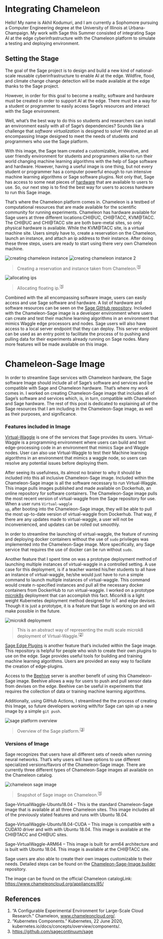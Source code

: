 # Integrating Chameleon

Hello! My name is Akhil Kodumuri, and I am currently a Sophomore pursuing a Computer Engineering degree at the University of Illinois at Urbana-Champaign. My work with Sage this Summer consisted of integrating Sage AI at the edge cyberinfrastructure with the Chameleon platform to simulate a testing and deploying environment.

## Setting the Stage

The goal of the Sage project is to design and build a new kind of national-scale reusable cyberinfrastructure to enable AI at the edge. Wildfire, flood, and climate change change detection will be made available at the edge thanks to the Sage project.

However, in order for this goal to become a reality, software and hardware must be created in order to support AI at the edge. There must be a way for a student or programmer to easily access Sage’s resources and interact with the Sage environment.

Well, what’s the best way to do this so students and researchers can install an environment easily with all of Sage’s dependencies? Sounds like a challenge that <em>software virtualization </em>is designed to solve! We created an all encompassing Image designed to meet the needs of students and programmers who use the Sage platform.

With this image, the Sage team created a customizable, innovative, and user friendly environment for students and programmers alike to run their world changing machine learning algorithms with the help of Sage software and hardware. However, having a useful image is one thing, but not every student or programmer has a computer powerful enough to run intensive machine learning algorithms or Sage software plugins. Not only that, Sage has access to some neat pieces of <a href="https://github.com/sagecontinuum/sage/blob/master/architecture_overview.md">hardware</a> that are available to users to use. So, our next step is to find the best way for users to access hardware to run this Sage image.

That’s where the Chameleon platform comes in. Chameleon is a testbed of computational resources that are made available for the scientific community for running experiments. Chameleon has hardware available for Sage users at three different locations:CHI@UC, CHI@TACC, KVM@TACC. The CHI@UC and CHI@TACC site are both bare-metal sites, so only physical hardware is available. While the KVM@TACC site, is a virtual machine site. Users simply have to, create a reservation on the Chameleon, launch an instance, and attach an ip address to their instance. After doing these three steps, users are ready to start using there very own Chameleon machine.


![creating chameleon instance](../imgs/integrating-chameleon-1.png)
![creating chameleon instance 2](../imgs/integrating-chameleon-2.png)
> Creating a reservation and instance taken from Chameleon.<sup>[[1](#references)]</sup>

![allocating ips](../imgs/integrating-chameleon-3.png)
> Allocating floating ip.<sup>[[1](#references)]</sup>


Combined with the all encompassing software image, users can easily access and use Sage software and hardware. A list of hardware and software resources can be seen on the <a href="https://github.com/sagecontinuum/sage/blob/master/architecture_overview.md" target="_blank" rel="noreferrer noopener">Sage GitHub repository</a>.  Included with the Chameleon-Sage image is a developer environment where users can create and test their machine learning algorithms in an environment that mimics Waggle edge processors and nodes. Sage users will also have access to a local server endpoint that they can deploy. This server endpoint can be used as an entry point to facilitate the process of to pushing and pulling data for their experiments already running on Sage nodes. Many more features will be made available on this image.


# Chameleon-Sage Image

In order to streamline Sage services with Chameleon hardware, the Sage software Image should include all of Sage’s software and services and be compatible with Sage and Chameleon hardware. That’s where my work comes in. I worked on creating Chameleon-Sage image that includes all of Sage’s software and services which, is, in turn, compatible with Chameleon and Sage hardware. The rest of this post is dedicated to explaining all of the Sage resources that I am including in the Chameleon-Sage image, as well as their purposes, and significance.

### Features included in Image

<a href="https://github.com/waggle-sensor/waggle-node">Virtual-Waggle</a> is one of the services that Sage provides its users. Virtual-Waggle is a programming environment where users can build and test edge-processing code in an environment that mimics Sage and Waggle nodes. User can also use Virtual-Waggle to test their Machine learning algorithms in an environment that mimics a waggle node, so users can resolve any potential issues before deploying them.

After seeing its usefulness, its almost no brainer to why it should be included into this all inclusive Chameleon-Sage image. Included within the Chameleon-Sage image is all the software necessary to run Virtual-Waggle. This image pulls images published and made available on Dockerhub, an online repository for software containers. The Chameleon-Sage image pulls the most recent version of virtual-waggle from the Sage repository for use. When a user runs <code>Virtual-waggle up</code>, after booting into the Chameleon-Sage image, they will be able to pull the most up-to-date version of virtual-waggle from Dockerhub. That way, if there are any updates made to virtual-waggle, a user will not be inconvenienced, and updates can be rolled out smoothly.

In order to streamline the launching of virtual-waggle, the feature of running and deploying docker containers without the use of <code>sudo</code> privileges was implemented into the Chameleon-Sage image. More specifically, any Sage service that requires the use of docker can be run without <code>sudo</code>.

Another feature that I spent time on was a prototype deployment method of launching multiple instances of virtual-waggle in a controlled setting. A use case for this deployment, is if a teacher wanted his/her students to all have an instance of virtual-waggle, he/she would just have to run a simple command to launch multiple instances of virtual-waggle. This command would create n-specified instances and pull all the necessary docker containers from DockerHub to run virtual-waggle. I worked on a prototype [microk8s](https://microk8s.io) deployment that can accomplish this fact. Micork8 is a light weight Kubernetes deployment method designed for IoT and edge devises. Though it is just a prototype, it is a feature that Sage is working on and will make possible in the future.

![microk8 deployment](../imgs/integrating-chameleon-4.png)
> This is an abstract way of representing the multi scale microk8 deployment of Virtual-Waggle.<sup>[[2](#references)]</sup>

<a href="https://github.com/waggle-sensor/edge-plugins">Sage Edge Plugins</a> is another feature that’s included within the Sage image. This repository is helpful for people who wish to create their own plugins to use on the edge. Sage provides useful tools for building and training machine learning algorithms. Users are provided an easy way to faciliate the creation of edge-plugins.

Access to the <a href="https://github.com/waggle-sensor/beehive-server">Beehive</a> server is another benefit of using this Chameleon-Sage image. Beehive allows a way for users to push and pull sensor data from devises on the edge. Beehive can be useful in experiments that requires the collection of data or training machine learning algorithms.

Additionally, using GitHub Actions, I streamlined the the process of creating this Image, so future developers working with/for Sage can spin up a new image by a simple <code>git push</code>.

![sage platform overview](../imgs/integrating-chameleon-5.png)
> Overview of the Sage platform.<sup>[[3](#references)]</sup>

### Versions of Image

Sage recognizes that users have all different sets of needs when running neural networks. That’s why users will have options to use different specialized versions/flavors of the Chameleon-Sage image. There are currently three different types of Chameleon-Sage images all available on the Chameleon catalog.

![chameleon sage image](../imgs/integrating-chameleon-6.png)
> Snapshot of Sage image on Chameleon.<sup>[[1](#references)]</sup>

Sage-VirtualWaggle-Ubuntu18.04 – This is the standard Chameleon-Sage image that is available at all three Chameleon sites. This image includes all of the previously stated features and runs with Ubuntu 18.04.

Sage-VirtualWaggle-Ubuntu18.04-CUDA – This image is compatible with a CUDA10 driver and with with Ubuntu 18.04. This image is available at the CHI@TACC and CHI@UC sites.

Sage-VirtualWaggle-ARM64 – This image is built for arm64 architecture and is built with Ubuntu 18.04. This image is available at the CHI@TACC site.

Sage users are also able to create their own images customizable to their needs. Detailed steps can be found on the <a href="https://github.com/sagecontinuum/Chameleon-Sage-Image-Builder">Chameleon-Sage-Image builder</a> repository.


The image can be found on the official Chameleon catalogLink: https://www.chameleoncloud.org/appliances/85/


## References
1. “A Configurable Experimental Environment for Large-Scale Cloud Research.” Chameleon, www.chameleoncloud.org/.
2. “Kubernetes Components.” Kubernetes, 22 June 2020, kubernetes.io/docs/concepts/overview/components/.
3. https://github.com/sagecontinuum/sage